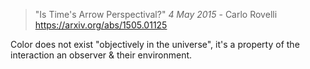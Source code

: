 > "Is Time's Arrow Perspectival?"
> _4 May 2015_ - Carlo Rovelli
> https://arxiv.org/abs/1505.01125

Color does not exist "objectively in the universe", it's a property of the interaction an observer & their environment. 